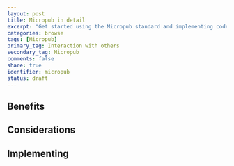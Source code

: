 ```yaml
---
layout: post
title: Micropub in detail
excerpt: "Get started using the Micropub standard and implementing coded examples"
categories: browse
tags: [Micropub]
primary_tag: Interaction with others
secondary_tag: Micropub
comments: false
share: true
identifier: micropub
status: draft
---
```

<h2 id="benefits">Benefits</h2>

<h2 id="use">Considerations</h2>

<h2 id="implementation">Implementing</h2>
